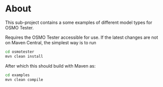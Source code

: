 # About

This sub-project contains a some examples of different model types for OSMO Tester.

Requires the OSMO Tester accessible for use.
If the latest changes are not on Maven Central, 
the simplest way is to run

```bash
cd osmotester
mvn clean install
```

After which this should build with Maven as:

```bash
cd examples
mvn clean compile
```
